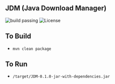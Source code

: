 ## JDM (Java Download Manager)

![build passing](https://travis-ci.com/iamabs2001/JDM.svg?branch)
![License](https://badgen.net/github/license/micromatch/micromatch)

## To Build
- ``` mvn clean package ```

## To Run
- ``` /target/JDM-0.1.0-jar-with-dependencies.jar ```